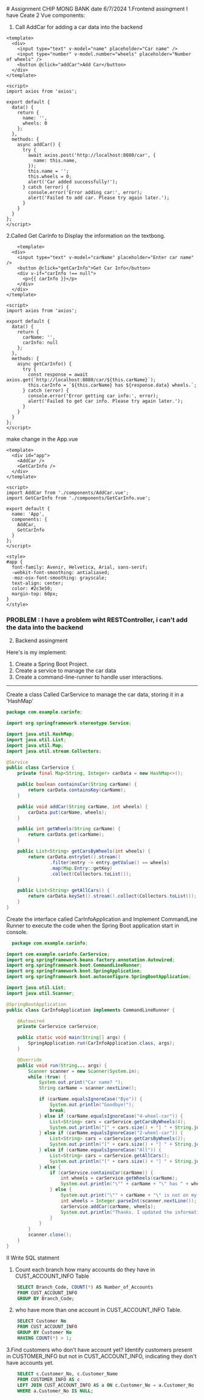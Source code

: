 [](url)# Assignment CHIP MONG BANK date 6/7/2024
1.Frontend assingment
I have Ceate  2 Vue components:
1. Call AddCar for adding a car data into the backend
```vue
<template>
  <div>
    <input type="text" v-model="name" placeholder="Car name" />
    <input type="number" v-model.number="wheels" placeholder="Number of wheels" />
    <button @click="addCar">Add Car</button>
  </div>
</template>

<script>
import axios from 'axios';

export default {
  data() {
    return {
      name: '',
      wheels: 0
    };
  },
  methods: {
    async addCar() {
      try {
        await axios.post('http://localhost:8080/car', {
          name: this.name,
        });
        this.name = '';
        this.wheels = 0;
        alert('Car added successfully!');
      } catch (error) {
        console.error('Error adding car:', error);
        alert('Failed to add car. Please try again later.');
      }
    }
  }
};
</script>

```
2.Called Get CarInfo to Display the information on the textbong.
```vue
    <template>
  <div>
    <input type="text" v-model="carName" placeholder="Enter car name" />
    <button @click="getCarInfo">Get Car Info</button>
    <div v-if="carInfo !== null">
      <p>{{ carInfo }}</p>
    </div>
  </div>
</template>

<script>
import axios from 'axios';

export default {
  data() {
    return {
      carName: '',
      carInfo: null
    };
  },
  methods: {
    async getCarInfo() {
      try {
        const response = await axios.get(`http://localhost:8080/car/${this.carName}`);
        this.carInfo = `${this.carName} has ${response.data} wheels.`;
      } catch (error) {
        console.error('Error getting car info:', error);
        alert('Failed to get car info. Please try again later.');
      }
    }
  }
};
</script>

```
make change in the App.vue 
```vue
<template>
  <div id="app">
    <AddCar />
    <GetCarInfo />
  </div>
</template>

<script>
import AddCar from './components/AddCar.vue';
import GetCarInfo from './components/GetCarInfo.vue';

export default {
  name: 'App',
  components: {
    AddCar,
    GetCarInfo
  }
};
</script>

<style>
#app {
  font-family: Avenir, Helvetica, Arial, sans-serif;
  -webkit-font-smoothing: antialiased;
  -moz-osx-font-smoothing: grayscale;
  text-align: center;
  color: #2c3e50;
  margin-top: 60px;
}
</style>

```

<h3> PROBLEM :
    I have a problem wiht RESTController, i can't add the data into the backend
</h3>



2. Backend assingment

Here's is my implement:
1. Create a Spring Boot Project.
2. Create a service to manage the car data
3. Create a command-line-runner to handle user interactions.
-----------------------------------------------------------
Create a class Called CarService to manage the car data, storing it in a 'HashMap'

``` java
package com.example.carinfo;

import org.springframework.stereotype.Service;

import java.util.HashMap;
import java.util.List;
import java.util.Map;
import java.util.stream.Collectors;

@Service
public class CarService {
    private final Map<String, Integer> carData = new HashMap<>();

    public boolean containsCar(String carName) {
        return carData.containsKey(carName);
    }

    public void addCar(String carName, int wheels) {
        carData.put(carName, wheels);
    }

    public int getWheels(String carName) {
        return carData.get(carName);
    }

    public List<String> getCarsByWheels(int wheels) {
        return carData.entrySet().stream()
                .filter(entry -> entry.getValue() == wheels)
                .map(Map.Entry::getKey)
                .collect(Collectors.toList());
    }

    public List<String> getAllCars() {
        return carData.keySet().stream().collect(Collectors.toList());
    }
}
```
Create the interface called CarInfoApplication and Implement CommandLine Runner to execute the code when the Spring Boot application start in console.

```java
  package com.example.carinfo;

import com.example.carinfo.CarService;
import org.springframework.beans.factory.annotation.Autowired;
import org.springframework.boot.CommandLineRunner;
import org.springframework.boot.SpringApplication;
import org.springframework.boot.autoconfigure.SpringBootApplication;

import java.util.List;
import java.util.Scanner;

@SpringBootApplication
public class CarInfoApplication implements CommandLineRunner {

    @Autowired
    private CarService carService;

    public static void main(String[] args) {
        SpringApplication.run(CarInfoApplication.class, args);
    }

    @Override
    public void run(String... args) {
        Scanner scanner = new Scanner(System.in);
        while (true) {
            System.out.print("Car name? ");
            String carName = scanner.nextLine();

            if (carName.equalsIgnoreCase("Bye")) {
                System.out.println("Goodbye!");
                break;
            } else if (carName.equalsIgnoreCase("4-wheel-car")) {
                List<String> cars = carService.getCarsByWheels(4);
                System.out.println("[" + cars.size() + "] " + String.join(", ", cars));
            } else if (carName.equalsIgnoreCase("2-wheel-car")) {
                List<String> cars = carService.getCarsByWheels(2);
                System.out.println("[" + cars.size() + "] " + String.join(", ", cars));
            } else if (carName.equalsIgnoreCase("All")) {
                List<String> cars = carService.getAllCars();
                System.out.println("[" + cars.size() + "] " + String.join(", ", cars));
            } else {
                if (carService.containsCar(carName)) {
                    int wheels = carService.getWheels(carName);
                    System.out.println("\"" + carName + "\" has " + wheels + " wheels.");
                } else {
                    System.out.print("\"" + carName + "\" is not on my list. Number of wheels? ");
                    int wheels = Integer.parseInt(scanner.nextLine());
                    carService.addCar(carName, wheels);
                    System.out.println("Thanks. I updated the information.");
                }
            }
        }
        scanner.close();
    }
}

```


II Write SQL statment 
1. Count each branch how many accounts do they have in  CUST_ACCOUNT_INFO Table 
```SQL
    SELECT Branch_Code, COUNT(*) AS Number_of_Accounts
    FROM CUST_ACCOUNT_INFO
    GROUP BY Branch_Code;
```
2. who have more than one account in CUST_ACCOUNT_INFO Table.
```SQL
    SELECT Customer No
    FROM CUST_ACCOUNT_INFO
    GROUP BY Customer No
    HAVING COUNT(*) > 1;
 ```
3.Find customers who don’t have account yet?
Identify customers present in CUSTOMER_INFO but not in CUST_ACCOUNT_INFO, indicating they don't have accounts yet.
```SQL
    SELECT c.Customer_No, c.Customer_Name
    FROM CUSTOMER_INFO AS c
    LEFT JOIN CUST_ACCOUNT_INFO AS a ON c.Customer_No = a.Customer_No
    WHERE a.Customer_No IS NULL;
 ```
